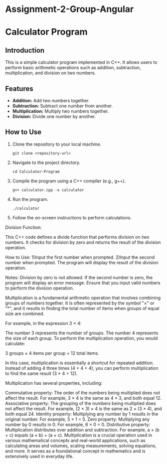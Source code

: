 
# Assignment-2-Group-Angular
# Calculator Program

## Introduction
This is a simple calculator program implemented in C++. It allows users to perform basic arithmetic operations such as addition, subtraction, multiplication, and division on two numbers.

## Features
- **Addition:** Add two numbers together.
- **Subtraction:** Subtract one number from another.
- **Multiplication:** Multiply two numbers together.
- **Division:** Divide one number by another.

## How to Use
1. Clone the repository to your local machine.
    ```
    git clone <repository-url>
    ```
   
2. Navigate to the project directory.
    ```
    cd Calculator-Program
    ```

3. Compile the program using a C++ compiler (e.g., g++).
    ```
    g++ calculator.cpp -o calculator
    ```

4. Run the program.
    ```
    ./calculator
    ```

5. Follow the on-screen instructions to perform calculations.

Division Function:

This C++ code defines a divide function that performs division on two numbers. It checks for division by zero and returns the result of the division operation.

How to Use:
1)Input the first number when prompted.
2)Input the second number when prompted.
The program will display the result of the division operation.

Notes:
Division by zero is not allowed. If the second number is zero, the program will display an error message.
Ensure that you input valid numbers to perform the division operation.



Multiplication is a fundamental arithmetic operation that involves combining groups of numbers together. It is often represented by the symbol "×" or "*", and it results in finding the total number of items when groups of equal size are combined.

For example, in the expression 3 × 4:

The number 3 represents the number of groups.
The number 4 represents the size of each group.
To perform the multiplication operation, you would calculate:

3 groups × 4 items per group = 12 total items.

In this case, multiplication is essentially a shortcut for repeated addition. Instead of adding 4 three times (4 + 4 + 4), you can perform multiplication to find the same result (3 × 4 = 12).

Multiplication has several properties, including:

Commutative property: The order of the numbers being multiplied does not affect the result. For example, 3 × 4 is the same as 4 × 3, and both equal 12.
Associative property: The grouping of the numbers being multiplied does not affect the result. For example, (2 × 3) × 4 is the same as 2 × (3 × 4), and both equal 24.
Identity property: Multiplying any number by 1 results in the original number. For example, 5 × 1 = 5.
Zero property: Multiplying any number by 0 results in 0. For example, 6 × 0 = 0.
Distributive property: Multiplication distributes over addition and subtraction. For example, a × (b + c) equals (a × b) + (a × c).
Multiplication is a crucial operation used in various mathematical concepts and real-world applications, such as calculating areas and volumes, scaling measurements, solving equations, and more. It serves as a foundational concept in mathematics and is extensively used in everyday life.







